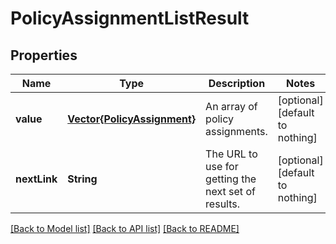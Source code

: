 # PolicyAssignmentListResult


## Properties
Name | Type | Description | Notes
------------ | ------------- | ------------- | -------------
**value** | [**Vector{PolicyAssignment}**](PolicyAssignment.md) | An array of policy assignments. | [optional] [default to nothing]
**nextLink** | **String** | The URL to use for getting the next set of results. | [optional] [default to nothing]


[[Back to Model list]](../README.md#models) [[Back to API list]](../README.md#api-endpoints) [[Back to README]](../README.md)


